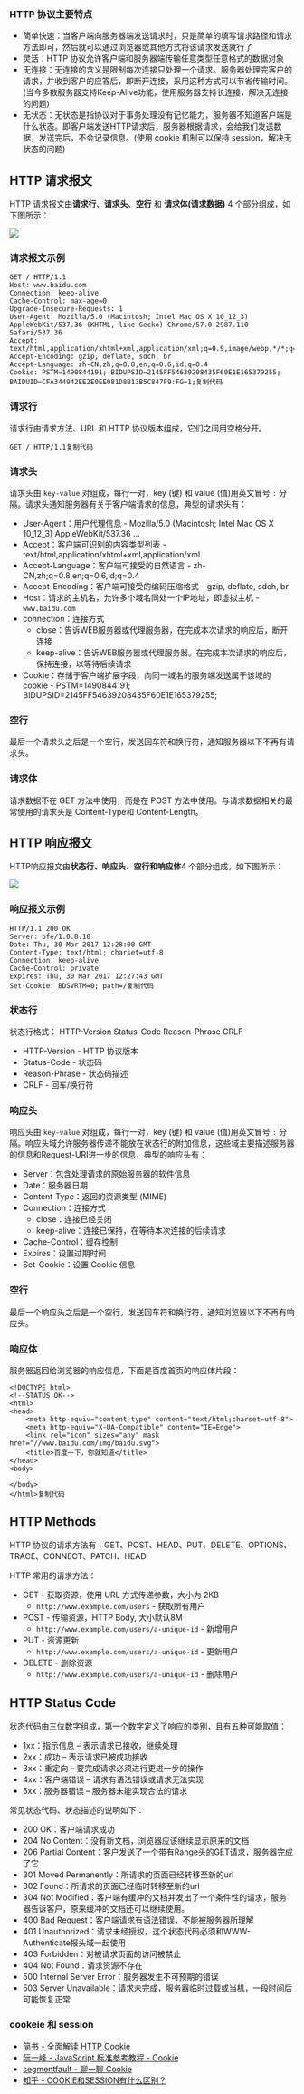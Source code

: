### HTTP 协议主要特点

-   简单快速：当客户端向服务器端发送请求时，只是简单的填写请求路径和请求方法即可，然后就可以通过浏览器或其他方式将该请求发送就行了
-   灵活：HTTP 协议允许客户端和服务器端传输任意类型任意格式的数据对象
-   无连接：无连接的含义是限制每次连接只处理一个请求。服务器处理完客户的请求，并收到客户的应答后，即断开连接，采用这种方式可以节省传输时间。(当今多数服务器支持Keep-Alive功能，使用服务器支持长连接，解决无连接的问题)
-   无状态：无状态是指协议对于事务处理没有记忆能力，服务器不知道客户端是什么状态。即客户端发送HTTP请求后，服务器根据请求，会给我们发送数据，发送完后，不会记录信息。(使用 cookie 机制可以保持 session，解决无状态的问题)

## HTTP 请求报文

HTTP 请求报文由**请求行**、**请求头**、**空行** 和 **请求体(请求数据)** 4 个部分组成，如下图所示：

![](https://lc-gold-cdn.xitu.io/871c141568586a6197ff.png?imageView2/0/w/1280/h/960/format/webp/ignore-error/1)

### 请求报文示例

```
GET / HTTP/1.1
Host: www.baidu.com
Connection: keep-alive
Cache-Control: max-age=0
Upgrade-Insecure-Requests: 1
User-Agent: Mozilla/5.0 (Macintosh; Intel Mac OS X 10_12_3) AppleWebKit/537.36 (KHTML, like Gecko) Chrome/57.0.2987.110 Safari/537.36
Accept: text/html,application/xhtml+xml,application/xml;q=0.9,image/webp,*/*;q=0.8
Accept-Encoding: gzip, deflate, sdch, br
Accept-Language: zh-CN,zh;q=0.8,en;q=0.6,id;q=0.4
Cookie: PSTM=1490844191; BIDUPSID=2145FF54639208435F60E1E165379255; BAIDUID=CFA344942EE2E0EE081D8B13B5C847F9:FG=1;复制代码
```

### 请求行

请求行由请求方法、URL 和 HTTP 协议版本组成，它们之间用空格分开。

```
GET / HTTP/1.1复制代码
```

### 请求头

请求头由 `key-value` 对组成，每行一对，key (键) 和 value (值)用英文冒号 `:` 分隔。请求头通知服务器有关于客户端请求的信息，典型的请求头有：

-   User-Agent：用户代理信息 - Mozilla/5.0 (Macintosh; Intel Mac OS X 10_12_3) AppleWebKit/537.36 ...
-   Accept：客户端可识别的内容类型列表 - text/html,application/xhtml+xml,application/xml
-   Accept-Language：客户端可接受的自然语言 - zh-CN,zh;q=0.8,en;q=0.6,id;q=0.4
-   Accept-Encoding：客户端可接受的编码压缩格式 - gzip, deflate, sdch, br
-   Host：请求的主机名，允许多个域名同处一个IP地址，即虚拟主机 - `www.baidu.com`
-   connection：连接方式
    -   close：告诉WEB服务器或代理服务器，在完成本次请求的响应后，断开连接
    -   keep-alive：告诉WEB服务器或代理服务器。在完成本次请求的响应后，保持连接，以等待后续请求
-   Cookie：存储于客户端扩展字段，向同一域名的服务端发送属于该域的cookie - PSTM=1490844191; BIDUPSID=2145FF54639208435F60E1E165379255;

### 空行

最后一个请求头之后是一个空行，发送回车符和换行符，通知服务器以下不再有请求头。

### 请求体

请求数据不在 GET 方法中使用，而是在 POST 方法中使用。与请求数据相关的最常使用的请求头是 Content-Type和 Content-Length。

## HTTP 响应报文

HTTP响应报文由**状态行、响应头、空行和响应体**4 个部分组成，如下图所示：

![](https://lc-gold-cdn.xitu.io/8704822e2e641277efac.png?imageView2/0/w/1280/h/960/format/webp/ignore-error/1)

### 响应报文示例

```
HTTP/1.1 200 OK
Server: bfe/1.0.8.18
Date: Thu, 30 Mar 2017 12:28:00 GMT
Content-Type: text/html; charset=utf-8
Connection: keep-alive
Cache-Control: private
Expires: Thu, 30 Mar 2017 12:27:43 GMT
Set-Cookie: BDSVRTM=0; path=/复制代码
```

### 状态行

状态行格式： HTTP-Version Status-Code Reason-Phrase CRLF

-   HTTP-Version - HTTP 协议版本
-   Status-Code - 状态码
-   Reason-Phrase - 状态码描述
-   CRLF - 回车/换行符

### 响应头

响应头由 `key-value` 对组成，每行一对，key (键) 和 value (值)用英文冒号 `:` 分隔。响应头域允许服务器传递不能放在状态行的附加信息，这些域主要描述服务器的信息和Request-URI进一步的信息，典型的响应头有：

-   Server：包含处理请求的原始服务器的软件信息
-   Date：服务器日期
-   Content-Type：返回的资源类型 (MIME)
-   Connection：连接方式
    -   close：连接已经关闭
    -   keep-alive：连接已保持，在等待本次连接的后续请求
-   Cache-Control：缓存控制
-   Expires：设置过期时间
-   Set-Cookie：设置 Cookie 信息

### 空行

最后一个响应头之后是一个空行，发送回车符和换行符，通知浏览器以下不再有响应头。

### 响应体

服务器返回给浏览器的响应信息，下面是百度首页的响应体片段：

```
<!DOCTYPE html>
<!--STATUS OK-->
<html>
<head>
    <meta http-equiv="content-type" content="text/html;charset=utf-8">
    <meta http-equiv="X-UA-Compatible" content="IE=Edge">
    <link rel="icon" sizes="any" mask href="//www.baidu.com/img/baidu.svg">
    <title>百度一下，你就知道</title>
</head>
<body>
  ...
</body>
</html>复制代码
```

## HTTP Methods

HTTP 协议的请求方法有：GET、POST、HEAD、PUT、DELETE、OPTIONS、TRACE、CONNECT、PATCH、HEAD

HTTP 常用的请求方法：

-   GET - 获取资源，使用 URL 方式传递参数，大小为 2KB
    -   `http://www.example.com/users` - 获取所有用户
-   POST - 传输资源，HTTP Body, 大小默认8M
    -   `http://www.example.com/users/a-unique-id` - 新增用户
-   PUT - 资源更新
    -   `http://www.example.com/users/a-unique-id` - 更新用户
-   DELETE - 删除资源
    -   `http://www.example.com/users/a-unique-id` - 删除用户

## HTTP Status Code

状态代码由三位数字组成，第一个数字定义了响应的类别，且有五种可能取值：

-   1xx：指示信息 – 表示请求已接收，继续处理
-   2xx：成功 – 表示请求已被成功接收
-   3xx：重定向 – 要完成请求必须进行更进一步的操作
-   4xx：客户端错误 – 请求有语法错误或请求无法实现
-   5xx：服务器错误 – 服务器未能实现合法的请求

常见状态代码、状态描述的说明如下：

-   200 OK：客户端请求成功
-   204 No Content：没有新文档，浏览器应该继续显示原来的文档
-   206 Partial Content：客户发送了一个带有Range头的GET请求，服务器完成了它
-   301 Moved Permanently：所请求的页面已经转移至新的url
-   302 Found：所请求的页面已经临时转移至新的url
-   304 Not Modified：客户端有缓冲的文档并发出了一个条件性的请求，服务器告诉客户，原来缓冲的文档还可以继续使用。
-   400 Bad Request：客户端请求有语法错误，不能被服务器所理解
-   401 Unauthorized：请求未经授权，这个状态代码必须和WWW-Authenticate报头域一起使用
-   403 Forbidden：对被请求页面的访问被禁止
-   404 Not Found：请求资源不存在
-   500 Internal Server Error：服务器发生不可预期的错误
-   503 Server Unavailable：请求未完成，服务器临时过载或当机，一段时间后可能恢复正常

### **cookeie 和 session**
-   [简书 - 全面解读 HTTP Cookie](http://www.jianshu.com/p/1e28fe8125dc)
-   [阮一峰 - JavaScript 标准参考教程 - Cookie](http://javascript.ruanyifeng.com/bom/cookie.html#toc1)
-   [segmentfault - 聊一聊 Cookie](https://segmentfault.com/a/1190000004556040)
-   [知乎 - COOKIE和SESSION有什么区别？](https://www.zhihu.com/question/19786827)

<!--stackedit_data:
eyJoaXN0b3J5IjpbMTE4MDMyODc0M119
-->